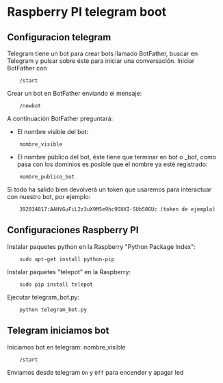 # Raspberry PI telegram boot

## Configuracion telegram
Telegram tiene un bot para crear bots llamado BotFather, buscar en Telegram y pulsar sobre éste para iniciar una conversación.
Iniciar BotFather con 
```
    /start
```
Crear un bot en BotFather enviando el mensaje: 
```
    /newbot
```
A continuación BotFather preguntará:
* El nombre visible del bot: 
```
    nombre_visible
```
* El nombre público del bot, éste tiene que terminar en bot o _bot, como pasa con los dominios es posible que el nombre ya esté registrado: 
```
    nombre_publico_bot
```
Si todo ha salido bien devolverá un token que usaremos para interactuar con nuestro bot, por ejemplo:
```
    392034817:AAHVGuFiL2z3uX9M5e9hc9OXXI-SUbS0GUc (token de ejemplo)
```
## Configuraciones Raspberry PI
Instalar paquetes python en la Raspberry "Python Package Index":
```ssh
    sudo apt-get install python-pip
```
Instalar paquetes "telepot" en la Raspberry:
```ssh
    sudo pip install telepot
```
Ejecutar telegram_bot.py:
```ssh
    python telegram_bot.py
```
## Telegram iniciamos bot
Iniciamos bot en telegram: nombre_visible
```
    /start
```
Enviamos desde telegram  ```On``` y ```Off``` para encender y apagar led
